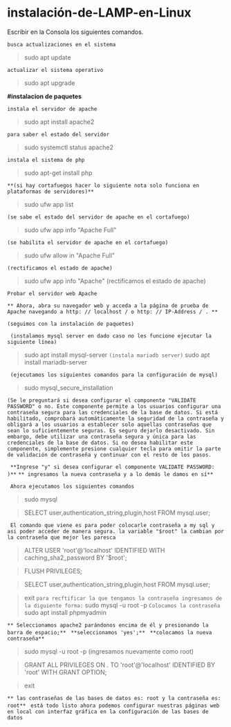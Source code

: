 # instalación-de-LAMP-en-Linux

Escribir en la Consola los siguientes comandos.

```busca actualizaciones en el sistema```
>sudo apt update 

```actualizar el sistema operativo```
>sudo apt upgrade 

**#instalacion de paquetes**

```instala el servidor de apache```
>sudo apt install apache2 

```para saber el estado del servidor```
>sudo systemctl status apache2 

```instala el sistema de php```
>sudo apt-get install php 

```**(si hay cortafuegos hacer lo siguiente nota solo funciona en plataformas de servidores)**```

>sudo ufw app list

```(se sabe el estado del servidor de apache en el cortafuego)```
>sudo ufw app info "Apache Full" 

```(se habilita el servidor de apache en el cortafuego)```
>sudo ufw allow in "Apache Full"

```(rectificamos el estado de apache)```
>sudo ufw app info "Apache" (rectificamos el estado de apache)

``` Probar el servidor web Apache ``` 

```** Ahora, abra su navegador web y acceda a la página de prueba de Apache navegando a http: // localhost / o http: // IP-Address / . **```

``` (seguimos con la instalación de paquetes) ```

``` (instalamos mysql server en dado caso no les funcione ejecutar la siguiente línea)```
>sudo apt install mysql-server 
``` (instala mariadb server) ```
>sudo apt install mariadb-server 

``` (ejecutamos los siguientes comandos para la configuración de mysql)``` 

>sudo mysql_secure_installation

``` (Se le preguntará si desea configurar el componente "VALIDATE PASSWORD" o no. Este componente permite a los usuarios configurar una contraseña segura para las credenciales de la base de datos. Si está habilitado, comprobará automáticamente la seguridad de la contraseña y obligará a los usuarios a establecer solo aquellas contraseñas que sean lo suficientemente seguras. Es seguro dejarlo desactivado. Sin embargo, debe utilizar una contraseña segura y única para las credenciales de la base de datos. Si no desea habilitar este componente, simplemente presione cualquier tecla para omitir la parte de validación de contraseña y continuar con el resto de los pasos. ``` 

``` **Ingrese "y" si desea configurar el componente VALIDATE PASSWORD: )**```
```** ingresamos la nueva contraseña y a lo demás le damos en sí**```

``` Ahora ejecutamos los siguientes comandos``` 

>sudo mysql

>SELECT user,authentication_string,plugin,host FROM mysql.user;

``` El comando que viene es para poder colocarle contraseña a my sql y asi poder acceder de manera segura. la variable "$root" la cambian por la contraseña que mejor les paresca```
>ALTER USER 'root'@'localhost' IDENTIFIED WITH caching_sha2_password BY '$root';

>FLUSH PRIVILEGES;

>SELECT user,authentication_string,plugin,host FROM mysql.user;

>exit
```para recftificar la que tengamos la contraseña ingresamos de la diguiente forma:```
>sudo mysql -u root -p
```Colocamos la contraseña```
>sudo apt install phpmyadmin

```** Seleccionamos apache2 parándonos encima de él y presionando la barra de espacio;**``` 
``` **seleccionamos 'yes';**``` 
``` **colocamos la nueva contraseña**```

>sudo mysql -u root -p (ingresamos nuevamente como root)

>GRANT ALL PRIVILEGES ON *.* TO 'root'@'localhost' IDENTIFIED BY 'root' WITH GRANT OPTION;

>exit

```** las contraseñas de las bases de datos es: root y la contraseña es: root**```
``` está todo listo ahora podemos configurar nuestras páginas web en local con interfaz gráfica en la configuración de las bases de datos``` 
